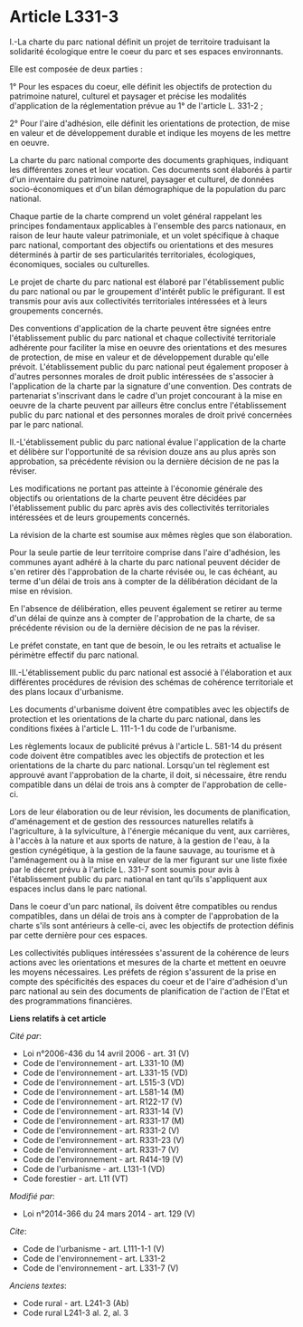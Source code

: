 # Article L331-3

I.-La charte du parc national définit un projet de territoire traduisant la solidarité écologique entre le coeur du parc et
ses espaces environnants. 

Elle est composée de deux parties : 

1° Pour les espaces du coeur, elle définit les objectifs de protection du patrimoine naturel, culturel et paysager et précise
les modalités d'application de la réglementation prévue au 1° de l'article L. 331-2 ; 

2° Pour l'aire d'adhésion, elle définit les orientations de protection, de mise en valeur et de développement durable et
indique les moyens de les mettre en oeuvre. 

La charte du parc national comporte des documents graphiques, indiquant les différentes zones et leur vocation. Ces documents
sont élaborés à partir d'un inventaire du patrimoine naturel, paysager et culturel, de données socio-économiques et d'un
bilan démographique de la population du parc national. 

Chaque partie de la charte comprend un volet général rappelant les principes fondamentaux applicables à l'ensemble des parcs
nationaux, en raison de leur haute valeur patrimoniale, et un volet spécifique à chaque parc national, comportant des
objectifs ou orientations et des mesures déterminés à partir de ses particularités territoriales, écologiques, économiques,
sociales ou culturelles. 

Le projet de charte du parc national est élaboré par l'établissement public du parc national ou par le groupement d'intérêt
public le préfigurant. Il est transmis pour avis aux collectivités territoriales intéressées et à leurs groupements
concernés. 

Des conventions d'application de la charte peuvent être signées entre l'établissement public du parc national et chaque
collectivité territoriale adhérente pour faciliter la mise en oeuvre des orientations et des mesures de protection, de mise
en valeur et de développement durable qu'elle prévoit. L'établissement public du parc national peut également proposer à
d'autres personnes morales de droit public intéressées de s'associer à l'application de la charte par la signature d'une
convention. Des contrats de partenariat s'inscrivant dans le cadre d'un projet concourant à la mise en oeuvre de la charte
peuvent par ailleurs être conclus entre l'établissement public du parc national et des personnes morales de droit privé
concernées par le parc national. 

II.-L'établissement public du parc national évalue l'application de la charte et délibère sur l'opportunité de sa révision
douze ans au plus après son approbation, sa précédente révision ou la dernière décision de ne pas la réviser. 

Les modifications ne portant pas atteinte à l'économie générale des objectifs ou orientations de la charte peuvent être
décidées par l'établissement public du parc après avis des collectivités territoriales intéressées et de leurs groupements
concernés. 

La révision de la charte est soumise aux mêmes règles que son élaboration. 

Pour la seule partie de leur territoire comprise dans l'aire d'adhésion, les communes ayant adhéré à la charte du parc
national peuvent décider de s'en retirer dès l'approbation de la charte révisée ou, le cas échéant, au terme d'un délai de
trois ans à compter de la délibération décidant de la mise en révision. 

En l'absence de délibération, elles peuvent également se retirer au terme d'un délai de quinze ans à compter de l'approbation
de la charte, de sa précédente révision ou de la dernière décision de ne pas la réviser. 

Le préfet constate, en tant que de besoin, le ou les retraits et actualise le périmètre effectif du parc national. 

III.-L'établissement public du parc national est associé à l'élaboration et aux différentes procédures de révision des
schémas de cohérence territoriale et des plans locaux d'urbanisme. 

Les documents d'urbanisme doivent être compatibles avec les objectifs de protection et les orientations de la charte du parc
national, dans les conditions fixées à l'article L. 111-1-1 du code de l'urbanisme. 

Les règlements locaux de publicité prévus à l'article L. 581-14 du présent code doivent être compatibles avec les objectifs
de protection et les orientations de la charte du parc national. Lorsqu'un tel règlement est approuvé avant l'approbation de
la charte, il doit, si nécessaire, être rendu compatible dans un délai de trois ans à compter de l'approbation de celle-ci. 

Lors de leur élaboration ou de leur révision, les documents de planification, d'aménagement et de gestion des ressources
naturelles relatifs à l'agriculture, à la sylviculture, à l'énergie mécanique du vent, aux carrières, à l'accès à la nature
et aux sports de nature, à la gestion de l'eau, à la gestion cynégétique, à la gestion de la faune sauvage, au tourisme et à
l'aménagement ou à la mise en valeur de la mer figurant sur une liste fixée par le décret prévu à l'article L. 331-7 sont
soumis pour avis à l'établissement public du parc national en tant qu'ils s'appliquent aux espaces inclus dans le parc
national. 

Dans le coeur d'un parc national, ils doivent être compatibles ou rendus compatibles, dans un délai de trois ans à compter de
l'approbation de la charte s'ils sont antérieurs à celle-ci, avec les objectifs de protection définis par cette dernière pour
ces espaces. 

Les collectivités publiques intéressées s'assurent de la cohérence de leurs actions avec les orientations et mesures de la
charte et mettent en oeuvre les moyens nécessaires. Les préfets de région s'assurent de la prise en compte des spécificités
des espaces du coeur et de l'aire d'adhésion d'un parc national au sein des documents de planification de l'action de l'Etat
et des programmations financières.

**Liens relatifs à cet article**

_Cité par_:

  - Loi n°2006-436 du 14 avril 2006 - art. 31 (V)
  - Code de l'environnement - art. L331-10 (M)
  - Code de l'environnement - art. L331-15 (VD)
  - Code de l'environnement - art. L515-3 (VD)
  - Code de l'environnement - art. L581-14 (M)
  - Code de l'environnement - art. R122-17 (V)
  - Code de l'environnement - art. R331-14 (V)
  - Code de l'environnement - art. R331-17 (M)
  - Code de l'environnement - art. R331-2 (V)
  - Code de l'environnement - art. R331-23 (V)
  - Code de l'environnement - art. R331-7 (V)
  - Code de l'environnement - art. R414-19 (V)
  - Code de l'urbanisme - art. L131-1 (VD)
  - Code forestier - art. L11 (VT)

_Modifié par_:

  - Loi n°2014-366 du 24 mars 2014 - art. 129 (V)

_Cite_:

  - Code de l'urbanisme - art. L111-1-1 (V)
  - Code de l'environnement - art. L331-2
  - Code de l'environnement - art. L331-7 (V)

_Anciens textes_:

  - Code rural - art. L241-3 (Ab)
  - Code rural L241-3 al. 2, al. 3
